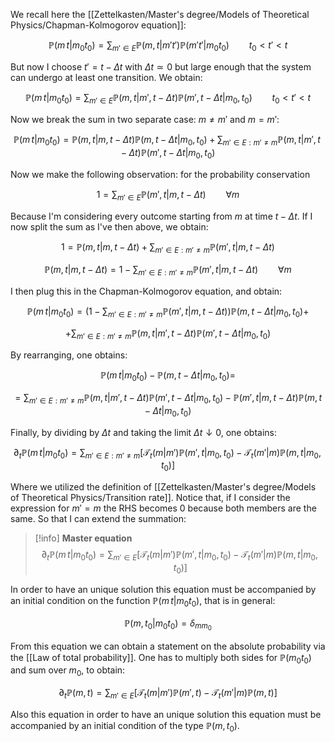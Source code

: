 We recall here the [[Zettelkasten/Master's degree/Models of Theoretical Physics/Chapman-Kolmogorov equation]]:

$$\mathbb{P}(m\,t|m_0t_0) =\sum_{m' \in E} \mathbb{P}(m,t|m't')\mathbb{P}(m't'|m_0t_0) \qquad t_0<t'<t$$

But now I choose $t'= t- \Delta t$ with $\Delta t \simeq 0$ but large enough that the system can undergo at least one transition. We obtain:

$$\mathbb{P}(m\,t|m_0t_0) =\sum_{m' \in E} \mathbb{P}(m,t|m',t-\Delta t)\mathbb{P}(m',t-\Delta t|m_0,t_0) \qquad t_0<t'<t$$

Now we break the sum in two separate case: $m \neq m'$ and $m=m'$:

$$\mathbb{P}(m\,t|m_0t_0) = \mathbb{P}(m,t|m,t-\Delta t)\mathbb{P}(m,t-\Delta t|m_0,t_0)+\sum_{m' \in E :m'\neq m} \mathbb{P}(m,t|m',t-\Delta t)\mathbb{P}(m',t-\Delta t|m_0,t_0) $$

Now we make the following observation: for the probability conservation

$$ 1=\sum_{m' \in E} \mathbb{P}(m',t|m,t-\Delta t) \qquad \forall m$$

Because I'm considering every outcome starting from $m$ at time $t-\Delta t$. If I now split the sum as I've then above, we obtain:

$$ 1=\mathbb{P}(m,t|m,t-\Delta t)+\sum_{m' \in E:m'\neq m} \mathbb{P}(m',t|m,t-\Delta t)$$

$$ \mathbb{P}(m,t|m,t-\Delta t)=1-\sum_{m' \in E:m'\neq m} \mathbb{P}(m',t|m,t-\Delta t) \qquad \forall m $$

I then plug this in the Chapman-Kolmogorov equation, and obtain:

$$\mathbb{P}(m\,t|m_0t_0) = \left(1-\sum_{m' \in E:m'\neq m} \mathbb{P}(m',t|m,t-\Delta t)\right)\mathbb{P}(m,t-\Delta t|m_0,t_0) + $$

$$+\sum_{m' \in E :m'\neq m} \mathbb{P}(m,t|m',t-\Delta t)\mathbb{P}(m',t-\Delta t|m_0,t_0)$$

By rearranging, one obtains:

$$ \mathbb{P}(m\,t|m_0t_0) - \mathbb{P}(m,t-\Delta t|m_0,t_0)=$$

$$ = \sum_{m' \in E :m'\neq m} \mathbb{P}(m,t|m',t-\Delta t)\mathbb{P}(m',t-\Delta t|m_0,t_0)- \mathbb{P}(m',t|m,t-\Delta t)\mathbb{P}(m,t-\Delta t|m_0,t_0)$$

Finally, by dividing by $\Delta t$  and taking the limit $\Delta t \downarrow 0$, one obtains:

$$ \partial_t \mathbb{P}(m\,t|m_0t_0) =  \sum_{m' \in E :m'\neq m} \left[\mathcal{T}_t(m|m')\mathbb{P}(m',t|m_0,t_0)- \mathcal{T}_t(m'|m)\mathbb{P}(m,t|m_0,t_0)\right] $$

Where we utilized the definition of [[Zettelkasten/Master's degree/Models of Theoretical Physics/Transition rate]].
Notice that, if I consider the expression for $m'=m$ the RHS becomes 0 because both members are the same. So that I can extend  the summation:

>[!info] **Master equation**
$$ \partial_t \mathbb{P}(m\,t|m_0t_0) =  \sum_{m' \in E} \left[\mathcal{T}_t(m|m')\mathbb{P}(m',t|m_0,t_0)- \mathcal{T}_t(m'|m)\mathbb{P}(m,t|m_0,t_0)\right] $$

In order to have an unique solution this equation must be accompanied by an initial condition on the function $\mathbb{P}(m\,t|m_0t_0)$, that is in general:

$$\mathbb{P}(m,t_0|m_0t_0)=\delta_{mm_0}$$

From this equation we can obtain a statement on the absolute probability via the [[Law of total probability]]. One has to multiply both sides for $\mathbb{P}(m_0t_0)$ and sum over $m_0$, to obtain:

$$ \partial_t \mathbb{P}(m,t) =  \sum_{m' \in E} \left[\mathcal{T}_t(m|m')\mathbb{P}(m',t)- \mathcal{T}_t(m'|m)\mathbb{P}(m,t)\right] $$

Also this equation in order to have an unique solution this equation must be accompanied  by an initial condition of the type $\mathbb{P}(m,t_0)$.







